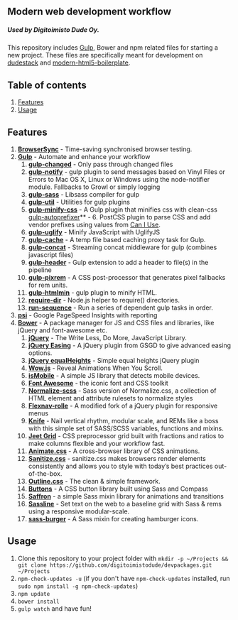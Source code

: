 ## Modern web development workflow
##### Used by Digitoimisto Dude Oy.

This repository includes [Gulp](http://gulpjs.com/), Bower and npm related files for starting a new project. These files are specifically meant for development on [dudestack](https://github.com/digitoimistodude/wpstack-rolle) and [modern-html5-boilerplate](https://github.com/digitoimistodude/modern-html5-boilerplate).

## Table of contents

1. [Features](#features)
2. [Usage](#usage)

## Features

1. **[BrowserSync](https://github.com/BrowserSync/browser-sync)** - Time-saving synchronised browser testing.
2. **[Gulp](https://github.com/gulpjs/gulp)** - Automate and enhance your workflow
    1. **[gulp-changed](https://github.com/sindresorhus/gulp-changed)** - Only pass through changed files
    2. **[gulp-notify](https://github.com/mikaelbr/gulp-notify)** - gulp plugin to send messages based on Vinyl Files or Errors to Mac OS X, Linux or Windows using the node-notifier module. Fallbacks to Growl or simply logging
    3. **[gulp-sass](https://github.com/dlmanning/gulp-sass)** - Libsass compiler for gulp
    4. **[gulp-util](https://github.com/gulpjs/gulp-util)** - Utilities for gulp plugins
    5. **[gulp-minify-css](https://github.com/jonathanepollack/gulp-minify-css)** - A Gulp plugin that minifies css with clean-css
    [gulp-autoprefixer](https://github.com/sindresorhus/gulp-autoprefixer)** - 6. PostCSS plugin to parse CSS and add vendor prefixes using values from [Can I Use](http://caniuse.com/).
    7. **[gulp-uglify](https://github.com/terinjokes/gulp-uglify)** - Minify JavaScript with UglifyJS
    8. **[gulp-cache](https://github.com/jgable/gulp-cache)** - A temp file based caching proxy task for Gulp.
    9. **[gulp-concat](https://github.com/wearefractal/gulp-concat)** - Streaming concat middleware for gulp (combines javascript files)
    10. **[gulp-header](https://github.com/godaddy/gulp-header)** - Gulp extension to add a header to file(s) in the pipeline
    11. **[gulp-pixrem](https://github.com/gummesson/gulp-pixrem)** - A CSS post-processor that generates pixel fallbacks for rem units.
    12. **[gulp-htmlmin](https://github.com/jonschlinkert/gulp-htmlmin)** - gulp plugin to minify HTML.
    13. **[require-dir](https://github.com/aseemk/requireDir)** - Node.js helper to require() directories.
    14. **[run-sequence](https://github.com/OverZealous/run-sequence)** - Run a series of dependent gulp tasks in order.
3. **[psi](https://github.com/addyosmani/psi)** - Google PageSpeed Insights with reporting
4. **[Bower](http://bower.io)** - A package manager for JS and CSS files and libraries, like jQuery and font-awesome etc.
    1. **[jQuery](https://jquery.com/)** - The Write Less, Do More, JavaScript Library.
    2. **[jQuery Easing](http://gsgd.co.uk/sandbox/jquery/easing/)** - A jQuery plugin from GSGD to give advanced easing options.
    3. **[jQuery equalHeights](https://github.com/mattbanks/jQuery.equalHeights)** - Simple equal heights jQuery plugin 
    4. **[Wow.js](http://mynameismatthieu.com/WOW/)** - Reveal Animations When You Scroll.
    5. **[isMobile](https://github.com/kaimallea/isMobile)** - A simple JS library that detects mobile devices.
    6. **[Font Awesome](http://fortawesome.github.io/Font-Awesome/)** - the iconic font and CSS toolkit
    7. **[Normalize-scss](https://github.com/JohnAlbin/normalize-scss)** - Sass version of Normalize.css, a collection of HTML element and attribute rulesets to normalize styles
    8. **[Flexnav-rolle](https://github.com/ronilaukkarinen/flexnav-rolle)** - A modified fork of a jQuery plugin for responsive menus
    9. **[Knife](https://github.com/Pushplaybang/knife)** - Nail vertical rhythm, modular scale, and REMs like a boss with this simple set of SASS/SCSS variables, functions and mixins.
    10. **[Jeet Grid](http://jeet.gs/)** - CSS preprocessor grid built with fractions and ratios to make columns flexible and your workflow fast.
    11. **[Animate.css](http://daneden.github.io/animate.css/)** - A cross-browser library of CSS animations.
    12. **[Sanitize.css](https://10up.github.io/sanitize.css/)** - sanitize.css makes browsers render elements consistently and allows you to style with today’s best practices out-of-the-box.
    13. **[Outline.css](http://outlinecss.co.uk)** - The clean & simple framework.
    14. **[Buttons](https://github.com/alexwolfe/Buttons)** - A CSS button library built using Sass and Compass
    15. **[Saffron](http://colindresj.github.io/saffron/)** - a simple Sass mixin library for animations and transitions
    16. **[Sassline](https://sassline.com/)** - Set text on the web to a baseline grid with Sass & rems using a responsive modular-scale.
    17. **[sass-burger](https://github.com/jorenvanhee/sass-burger)** - A Sass mixin for creating hamburger icons.

## Usage

1. Clone this repository to your project folder with `mkdir -p ~/Projects && git clone https://github.com/digitoimistodude/devpackages.git ~/Projects`
2. `npm-check-updates -u` (if you don't have `npm-check-updates` installed, run `sudo npm install -g npm-check-updates`)
3. `npm update`
4. `bower install`
5. `gulp watch` and have fun!